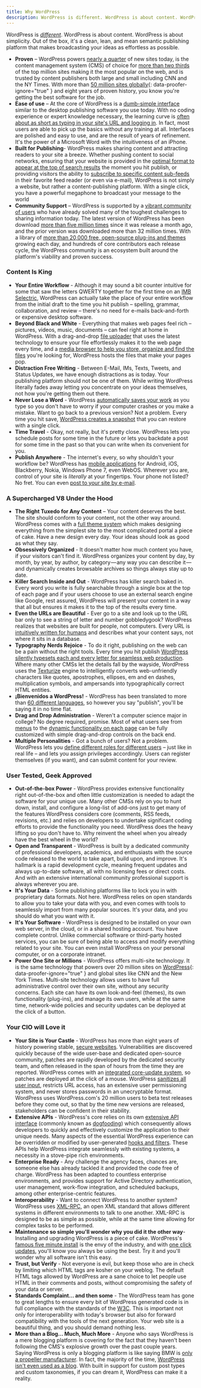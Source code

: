```yaml
---
title: Why WordPress
description: WordPress is different. WordPress is about content. WordPress is about simplicity. Out of the box, it's a clean, lean, and mean semantic publishing platform that makes broadcasting your ideas as effortless as possible.
---
```


WordPress is *[different](http://wordpress.org/about/philosophy/)*. WordPress is about content. WordPress is about simplicity. Out of the box, it's a clean, lean, and mean semantic publishing platform that makes broadcasting your ideas as effortless as possible.

* **Proven** – WordPress powers [nearly a quarter](http://techcrunch.com/2011/08/19/wordpress-now-powers-22-percent-of-new-active-websites-in-the-us/) of new sites today, is the content management system (CMS) of choice for [more than two thirds](http://trends.builtwith.com/cms) of the top million sites making it the most popular on the web, and is trusted by content publishers both large and small including CNN and the NY Times. With more than [50 million sites globally](http://en.wordpress.com/stats/){: data-proofer-ignore="true" } and eight years of proven history, you know you're getting the best software for the job.
* **Ease of use** – At the core of WordPress is a [dumb-simple interface](http://codex.wordpress.org/Administration_Screens) similar to the desktop publishing software you use today. With no coding experience or expert knowledge necessary, the learning curve is [often about as short as typing in your site's URL and logging in](http://codex.wordpress.org/Writing_Posts). In fact, most users are able to pick up the basics without any training at all. Interfaces are polished and easy to use, and are the result of years of refinement. It's the power of a Microsoft Word with the intuitiveness of an iPhone.
* **Built for Publishing**- WordPress makes sharing content and attracting readers to your site a breeze. Whether pushing content to social networks, ensuring that your website is provided in the [optimal format to appear at the top of search results](http://codex.wordpress.org/Search_Engine_Optimization_for_WordPress) the moment you hit publish, or providing visitors the ability to [subscribe to specific content sub-feeds](http://codex.wordpress.org/WordPress_Feeds) in their favorite feed reader (or even via e-mail), WordPress is not simply a website, but rather a content-publishing platform. With a single click, you have a powerful megaphone to broadcast your message to the world
* **Community Support** – WordPress is supported by a [vibrant community of users](http://codex.wordpress.org/Contributing_to_WordPress) who have already solved many of the toughest challenges to sharing information today. The latest version of WordPress has been download [more than five million times](http://wordpress.org/download/counter/) since it was release a month ago, and the prior version was downloaded more than 32 million times. With a library of [more than 20,000 free, open-source plug-ins and themes](http://wordpress.org/extend/) growing each day, and hundreds of core contributors each release cycle, the WordPress community is an ecosystem built around the platform's viability and proven success.

### Content Is King

* **Your Entire Workflow** - Although it may sound a bit counter intuitive for some that saw the letters QWERTY together for the first time on an [IMB Selectric](http://en.wikipedia.org/wiki/IBM_Selectric_typewriter), WordPress can actually take the place of your entire workflow from the initial draft to the time you hit publish – spelling, grammar, collaboration, and review – there's no need for e-mails back-and-forth or expensive desktop software.
* **Beyond Black and White** - Everything that makes web pages feel rich – pictures, videos, music, documents – can feel right at home in WordPress. With a drag-and-drop [file uploader](http://codex.wordpress.org/Uploading_Files) that uses the latest technology to ensure your file effortlessly makes it to the web page every time, and a [media browser to help you store, organize and find the files](http://codex.wordpress.org/Media_Add_New_Screen) you're looking for, WordPress hosts the files that make your pages pop.
* **Distraction Free Writing** - Between E-Mail, IMs, Texts, Tweets, and Status Updates, we have enough distractions as is today. Your publishing platform should not be one of them. While writing WordPress literally fades away letting you concentrate on your ideas themselves, not how you're getting them out there.
* **Never Lose a Word** - WordPress [automatically saves your work](http://codex.wordpress.org/Revision_Management#Autosaves) as you type so you don't have to worry if your computer crashes or you make a mistake. Want to go back to a previous version? Not a problem. Every time you hit save, [WordPress creates a snapshot](http://codex.wordpress.org/Revision_Management) that you can restore with a single click.
* **Time Travel** - Okay, not really, but it's pretty close. WordPress lets you schedule posts for some time in the future or lets you backdate a post for some time in the past so that you can write when its convenient for you.
* **Publish Anywhere** - The internet's every, so why shouldn't your workflow be? WordPress has [mobile applications](http://wordpress.org/extend/mobile/) for Android, iOS, Blackberry, Nokia, Windows Phone 7, even WebOS. Wherever you are, control of your site is *literally* at your fingertips. Your phone not listed? No fret. You can even [post to your site by e-mail](http://codex.wordpress.org/Post_to_your_blog_using_email).

### A Supercharged V8 Under the Hood

* **The Right Tuxedo for Any Content** – Your content deserves the best. The site should conform to your content, not the other way around. WordPress comes with a [full theme system](http://codex.wordpress.org/Using_Themes) which makes designing everything from the simplest site to the most complicated portal a piece of cake. Have a new design every day. Your ideas should look as good as what they say.
* **Obsessively Organized** - It doesn't matter how much content you have, if your visitors can't find it. WordPress organizes your content by day, by month, by year, by author, by category — any way you can describe it — and dynamically creates browsable archives so things always stay up to date.
* **Killer Search Inside and Out** - WordPress has killer search baked in. Every word you write is fully searchable through a single box at the top of each page and if your users choose to use an external search engine like Google, rest assured, WordPress will present your content in a way that all but ensures it makes it to the top of the results every time.
* **Even the URLs are Beautiful** - Ever go to a site and look up to the URL bar only to see a string of letter and number gobbledygook? WordPress realizes that websites are built for people, not computers. Every URL is [intuitively written for humans](http://codex.wordpress.org/Using_Permalinks) and describes what your content says, not where it sits in a database.
* **Typography Nerds Rejoice** - To do it right, publishing on the web can be a pain without the right tools. Every time you hit publish [WordPress silently typesets each and every letter for seamless web production](http://codex.wordpress.org/How_WordPress_Processes_Post_Content). Where many other CMSs let the details fall by the wayside, WordPress uses the [Texturize](http://ma.tt/2003/04/texturize-finished/) engine to intelligently converts web-unfriendly characters like quotes, apostrophes, ellipses, em and en dashes, multiplication symbols, and ampersands into typographically correct HTML entities.
* **¡Bienvenidos a WordPress!** - WordPress has been translated to more than [60 different languages](http://codex.wordpress.org/WordPress_in_Your_Language), so however you say "publish", you'll be saying it in no time flat.
* **Drag and Drop Administration** - Weren't a computer science major in college? No degree required, promise. Most of what users see from [menus](http://codex.wordpress.org/Appearance_Menus_Screen) to the [dynamic functionality on each page](http://codex.wordpress.org/Appearance_Widgets_Screen) can be fully customized with simple drag-and-drop controls on the back end.
* **Multiple Personalities** - Got a bunch of users? Not a problem. WordPress lets you [define different roles for different users](http://codex.wordpress.org/Roles_and_Capabilities) – just like in real life – and lets you assign privileges accordingly. Users can register themselves (if you want), and can submit content for your review.

### User Tested, Geek Approved

* **Out-of-the-box Power** - WordPress provides extensive functionality right out-of-the-box and often little customization is needed to adapt the software for your unique use. Many other CMSs rely on you to hunt down, install, and configure a long-list of add-ons just to get many of the features WordPress considers core (comments, RSS feeds, revisions, etc.) and relies on developers to undertake significant coding efforts to provide the functionality you need. WordPress does the heavy lifting so you don't have to. Why reinvent the wheel when you already have the best wheel in the world?
* **Open and Transparent** - WordPress is built by a dedicated community of professional developers, academics, and enthusiasts with the source code released to the world to take apart, build upon, and improve. It's hallmark is a rapid development cycle, meaning frequent updates and always up-to-date software, all with no licensing fees or direct costs. And with an extensive international community professional support is always wherever you are.
* **It's Your Data** - Some publishing platforms like to lock you in with proprietary data formats. Not here. WordPress relies on open standards to allow you to take your data with you, and even comes with tools to seamlessly import from many popular sources. It's your data, and you should do what you want with it.
* **It's Your Software** - WordPress is designed to be installed on your own web server, in the cloud, or in a shared hosting account. You have complete control. Unlike commercial software or third-party hosted services, you can be sure of being able to access and modify everything related to your site. You can even install WordPress on your personal computer, or on a corporate intranet.
* **Power One Site or Millions** - WordPress offers multi-site technology. It is the same technology that powers over 20 million sites on [WordPress](http://wordpress.com/){: data-proofer-ignore="true" } and global sites like CNN and the New York Times. Multi-site technology allows users to have full administrative control over their own site, without any security concerns. Each site can have its own look-and-feel (themes), its own functionality (plug-ins), and manage its own users, while at the same time, network-wide policies and security updates can be deployed at the click of a button.

### Your CIO will Love it

* **Your Site is Your Castle** - WordPress has more than eight years of history powering stable, [secure websites](http://codex.wordpress.org/Hardening_WordPress). Vulnerabilities are discovered quickly because of the wide user-base and dedicated open-source community, patches are rapidly developed by the dedicated security team, and often released in the span of hours from the time they are reported. WordPress comes with an [integrated core-update system](http://codex.wordpress.org/Updating_WordPress#Automatic_Update), so patches are deployed at the click of a mouse. WordPress [sanitizes all user input](http://codex.wordpress.org/Data_Validation), restricts URL access, has an extensive user permissioning system, and never stores passwords in an unecryptable format. WordPress uses WordPress.com's 20 million users to beta test releases before they come out, so that by the time new versions are released, stakeholders can be confident in their stability.
* **Extensive APIs** - WordPress's core relies on its own [extensive API interface](http://codex.wordpress.org/Plugin_API) (commonly known as [dogfooding](http://en.wikipedia.org/wiki/Eating_your_own_dog_food)) which consequently allows developers to quickly and effectively customize the application to their unique needs. Many aspects of the essential WordPress experience can be overridden or modified by user-generated [hooks and filters](http://codex.wordpress.org/Plugin_API/Action_Reference). These APIs help WordPress integrate seamlessly with existing systems, a necessity in a stove-pipe rich environments.
* **Enterprise Ready** - Any challenge the agency faces, chances are, someone else has already tackled it and provided the code free of charge. WordPress has been adapted to countless enterprise environments, and provides support for Active Directory authentication, user management, work-flow integration, and scheduled backups, among other enterprise-centric features.
* **Interoperability** - Want to connect WordPress to another system? WordPress uses [XML-RPC](http://www.xmlrpc.com/), an open XML standard that allows different systems in different environments to talk to one another. XML-RPC is designed to be as simple as possible, while at the same time allowing for complex tasks to be performed.
* **Maintenance so simple you'll wonder why you did it the other way**- Installing and upgrading WordPress is a piece of cake. WordPress's [famous five minute install](http://codex.wordpress.org/Installing_WordPress#Famous_5-Minute_Install) is the envy of the industry, and with [one click updates](http://codex.wordpress.org/Dashboard_Updates_Screen), you'll know you always be using the best. Try it and you'll wonder why all software isn't this easy.
* **Trust, but Verify** - Not everyone is evil, but keep those who are in check by limiting which HTML tags are kosher on your weblog. The default HTML tags allowed by WordPress are a sane choice to let people use HTML in their comments and posts, without compromising the safety of your data or server.
* **Standards Complaint… and then some** - The WordPress team has gone to great lengths to ensure every bit of WordPress generated code is in full compliance with the standards of the [W3C](http://www.w3.org/). This is important not only for interoperability with today's browser but also for forward compatibility with the tools of the next generation. Your web site is a beautiful thing, and you should demand nothing less.
* **More than a Blog… Much, Much More** - Anyone who says WordPress is a mere blogging platform is covering for the fact that they haven't been following the CMS's explosive growth over the past couple years. Saying WordPress is only a blogging platform is like saying BMW is [only a propeller manufacturer](https://en.wikipedia.org/wiki/BMW#Roundel_logo). In fact, the majority of the time, [WordPress isn't even used as a blog](http://max.limpag.com/article/wordpress-open-source-cms-2011/). With built in support for custom post types and custom taxonomies, if you can dream it, WordPress can make it a reality.
